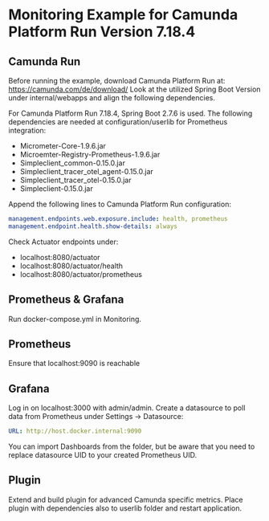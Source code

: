 # Monitoring Example for Camunda Platform Run Version 7.18.4

## Camunda Run
Before running the example, download Camunda Platform Run at: https://camunda.com/de/download/
Look at the utilized Spring Boot Version under internal/webapps and align the following dependencies.

For Camunda Platform Run 7.18.4, Spring Boot 2.7.6 is used. 
The following dependencies are needed at configuration/userlib for Prometheus integration:

- Micrometer-Core-1.9.6.jar
- Microemter-Registry-Prometheus-1.9.6.jar
- Simpleclient_common-0.15.0.jar
- Simpleclient_tracer_otel_agent-0.15.0.jar
- Simpleclient_tracer_otel-0.15.0.jar
- Simpleclient-0.15.0.jar

Append the following lines to Camunda Platform Run configuration:

```yaml
management.endpoints.web.exposure.include: health, prometheus
management.endpoint.health.show-details: always
```

Check Actuator endpoints under:
- localhost:8080/actuator
- localhost:8080/actuator/health
- localhost:8080/actuator/prometheus

## Prometheus & Grafana
Run docker-compose.yml in Monitoring.

## Prometheus
Ensure that localhost:9090 is reachable

## Grafana
Log in on localhost:3000 with admin/admin.
Create a datasource to poll data from Prometheus under Settings -> Datasource:

```yaml
URL: http://host.docker.internal:9090
```
You can import Dashboards from the folder, but be aware that you need to replace datasource UID to your created Prometheus UID.

## Plugin
Extend and build plugin for advanced Camunda specific metrics.
Place plugin with dependencies also to userlib folder and restart application.
